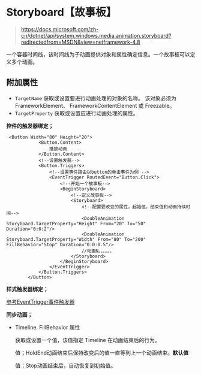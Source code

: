 # Storyboard【故事板】

> https://docs.microsoft.com/zh-cn/dotnet/api/system.windows.media.animation.storyboard?redirectedfrom=MSDN&view=netframework-4.8

一个容器时间线，该时间线为子动画提供对象和属性确定信息。一个故事板可以定义多个动画。

## 附加属性

- `TargetName` 获取或设置要进行动画处理的对象的名称。 该对象必须为 FrameworkElement、 FrameworkContentElement 或 Freezable。
- `TargetProperty` 获取或设置应进行动画处理的属性。

**控件的触发器绑定；**

```xaml
 <Button Width="80" Height="20">
            <Button.Content>
                播放动画
            </Button.Content>
            <!--设置触发器-->
            <Button.Triggers>
                <!--设置事件路由以button的单击事件为例 -->
                <EventTrigger RoutedEvent="Button.Click">
                    <!--开始一个故事板-->
                    <BeginStoryboard>
                        <!--定义故事板-->
                        <Storyboard>
                            <!--配置要改变的属性，起始值，结束值和动画持续时间-->
                            <DoubleAnimation Storyboard.TargetProperty="Height" From="20" To="50" Duration="0:0:2"/>
                            <DoubleAnimation Storyboard.TargetProperty="Width" From="80" To="200" FillBehavior="Stop" Duration="0:0:0.5"/>
                            //动画N。。。。。。
                        </Storyboard>
                    </BeginStoryboard>
                </EventTrigger>
            </Button.Triggers>
        </Button>
```

**样式触发器绑定；**

[参考EventTrigger事件触发器](#EventTrigger事件触发器)

**同步动画；**

- Timeline. FillBehavior 属性

  获取或设置一个值，该值指定 Timeline 在动画结束后的行为。

  值；HoldEnd动画结束后保持改变后的值一直等到上一个动画结束。**默认值**

  值；Stop动画结束后，自动恢复到初始值。

